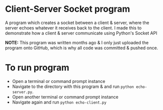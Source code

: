# Client-Server Socket program
A program which creates a socket between a client & server, where the server echoes whatever it receives back to the client.
I made this to demonstrate how a client & server communicate using Python's Socket API

**NOTE:** This program was written months ago & I only just uploaded the program onto GitHub, which is why all code was committed & pushed once.

# To run program
- Open a terminal or command prompt instance
- Navigate to the directory with this program & and run `python echo-server.py`.
- Open another terminal or command prompt instance
- Navigate again and run `python echo-client.py`

